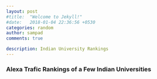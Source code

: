 ```yaml
---
layout: post
#title:  "Welcome to Jekyll!"
#date:   2018-01-04 22:36:56 +0530
categories: random
author: sampad
comments: true

description: Indian University Rankings
---
```


### Alexa Trafic Rankings of a Few Indian Universities



